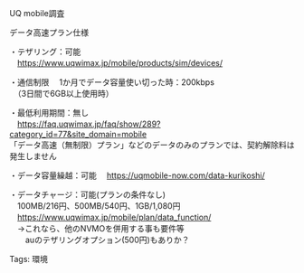 UQ mobile調査

データ高速プラン仕様

・テザリング：可能  
　https://www.uqwimax.jp/mobile/products/sim/devices/  

・通信制限 　1か月でデータ容量使い切った時：200kbps  
　（3日間で6GB以上使用時）  

・最低利用期間：無し  
　https://faq.uqwimax.jp/faq/show/289?category_id=77&site_domain=mobile  
「データ高速（無制限）プラン」などのデータのみのプランでは、契約解除料は発生しません  

・データ容量繰越：可能 　https://uqmobile-now.com/data-kurikoshi/

・データチャージ：可能(プランの条件なし)  
　100MB/216円、500MB/540円、1GB/1,080円  
　https://www.uqwimax.jp/mobile/plan/data_function/  
　→これなら、他のNVMOを併用する事も要件等  
　　auのテザリングオプション(500円)もありか？  

Tags: 環境